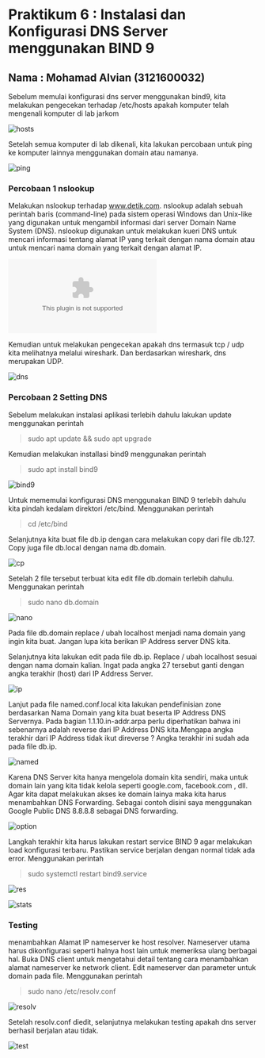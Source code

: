 <h1>Praktikum 6 : Instalasi dan Konfigurasi DNS Server menggunakan BIND 9 </h1>

## Nama : Mohamad Alvian (3121600032)

Sebelum memulai konfigurasi dns server menggunakan bind9, kita melakukan pengecekan terhadap /etc/hosts apakah komputer telah mengenali komputer di lab jarkom

![hosts](https://github.com/alvianfazlur/Administrasi-Jaringan/blob/main/Tugas6/Foto/etc_hosts(1).jpg)

Setelah semua komputer di lab dikenali, kita lakukan percobaan untuk ping ke komputer lainnya menggunakan domain atau namanya.

![ping](https://github.com/alvianfazlur/Administrasi-Jaringan/blob/main/Tugas6/Foto/ping_komputer.jpg)

### Percobaan 1 nslookup
Melakukan nslookup terhadap www.detik.com. nslookup adalah sebuah perintah baris (command-line) pada sistem operasi Windows dan Unix-like yang digunakan untuk mengambil informasi dari server Domain Name System (DNS). nslookup digunakan untuk melakukan kueri DNS untuk mencari informasi tentang alamat IP yang terkait dengan nama domain atau untuk mencari nama domain yang terkait dengan alamat IP.

![detik](https://github.com/alvianfazlur/Administrasi-Jaringan/blob/main/Tugas6/Foto/nslookup_detik.com)

Kemudian untuk melakukan pengecekan apakah dns termasuk tcp / udp kita melihatnya melalui wireshark. Dan berdasarkan wireshark, dns merupakan UDP.

![dns](https://github.com/alvianfazlur/Administrasi-Jaringan/blob/main/Tugas6/Foto/wireshark_nslookup.jpg)

### Percobaan 2 Setting DNS

Sebelum melakukan instalasi aplikasi terlebih dahulu lakukan update menggunakan perintah
>sudo apt update && sudo apt upgrade

Kemudian melakukan installasi bind9 menggunakan perintah

>sudo apt install bind9

![bind9](https://github.com/alvianfazlur/Administrasi-Jaringan/blob/main/Tugas6/Foto/install_bind9.jpg)

Untuk mememulai konfigurasi DNS menggunakan BIND 9 terlebih dahulu kita pindah kedalam direktori /etc/bind. Menggunakan perintah
>cd /etc/bind

Selanjutnya kita buat file db.ip dengan cara melakukan copy dari file db.127. Copy juga file db.local dengan nama db.domain.

![cp](https://github.com/alvianfazlur/Administrasi-Jaringan/blob/main/Tugas6/Foto/nano_db.domain.jpg)

Setelah 2 file tersebut terbuat kita edit file db.domain terlebih dahulu. Menggunakan perintah
>sudo nano db.domain

![nano](https://github.com/alvianfazlur/Administrasi-Jaringan/blob/main/Tugas6/Foto/db_domain.jpg)

Pada file db.domain replace / ubah localhost menjadi nama domain yang ingin kita buat. Jangan lupa kita berikan IP Address server DNS kita.

Selanjutnya kita lakukan edit pada file db.ip. Replace / ubah localhost sesuai dengan nama domain kalian. Ingat pada angka 27 tersebut ganti dengan angka terakhir (host) dari IP Address Server.

![ip](https://github.com/alvianfazlur/Administrasi-Jaringan/blob/main/Tugas6/Foto/nano_dbip.jpg)

Lanjut pada file named.conf.local kita lakukan pendefinisian zone berdasarkan Nama Domain yang kita buat beserta IP Address DNS Servernya. Pada bagian 1.1.10.in-addr.arpa perlu diperhatikan bahwa ini sebenarnya adalah reverse dari IP Address DNS kita.Mengapa angka terakhir dari IP Address tidak ikut direverse ? Angka terakhir ini sudah ada pada file db.ip.

![named](https://github.com/alvianfazlur/Administrasi-Jaringan/blob/main/Tugas6/Foto/nano_named.conf.local)

Karena DNS Server kita hanya mengelola domain kita sendiri, maka untuk domain lain yang kita tidak kelola seperti google.com, facebook.com , dll. Agar kita dapat melakukan akses ke domain lainya maka kita harus menambahkan DNS Forwarding. Sebagai contoh disini saya menggunakan Google Public DNS 8.8.8.8 sebagai DNS forwarding.

![option](https://github.com/alvianfazlur/Administrasi-Jaringan/blob/main/Tugas6/Foto/nano_named.conf.option.jpg)

Langkah terakhir kita harus lakukan restart service BIND 9 agar melakukan load konfigurasi terbaru. Pastikan service berjalan dengan normal tidak ada error. Menggunakan perintah
>sudo systemctl restart bind9.service

![res](https://github.com/alvianfazlur/Administrasi-Jaringan/blob/main/Tugas6/Foto/restart_bind9.jpg)

![stats](https://github.com/alvianfazlur/Administrasi-Jaringan/blob/main/Tugas6/Foto/stats_bind9.jpg)

### Testing

menambahkan Alamat IP nameserver ke host resolver. Nameserver utama harus dikonfigurasi seperti halnya host lain untuk memeriksa ulang berbagai hal. Buka DNS client untuk mengetahui detail tentang cara menambahkan alamat nameserver ke network client. Edit nameserver dan parameter untuk domain pada file. Menggunakan perintah

> sudo nano /etc/resolv.conf 

![resolv](https://github.com/alvianfazlur/Administrasi-Jaringan/blob/main/Tugas6/Foto/nano_resolv.conf.jpg)

Setelah resolv.conf diedit, selanjutnya melakukan testing apakah dns server berhasil berjalan atau tidak.

![test](https://github.com/alvianfazlur/Administrasi-Jaringan/blob/main/Tugas6/Foto/testing.jpg)
